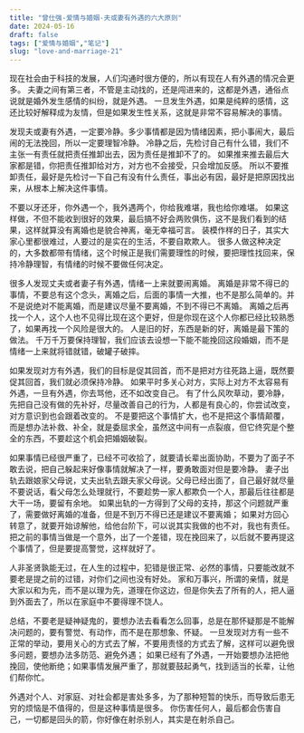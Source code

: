 ```yaml
---
title: "曾仕强-爱情与婚姻-夫或妻有外遇的六大原则"
date: 2024-05-16
draft: false
tags: ["爱情与婚姻","笔记"]
slug: "love-and-marriage-21"
---
```


现在社会由于科技的发展，人们沟通时很方便的，所以有现在人有外遇的情况会更多。
夫妻之间有第三者，不管是主动找的，还是闯进来的，这都是外遇，通俗点说就是婚外发生感情的纠纷，就是外遇。
一旦发生外遇，如果是纯粹的感情，这还比较好解释成为友情，但是如果发生性关系，这就是非常不容易解决的事情。

发现夫或妻有外遇，一定要冷静。多少事情都是因为情绪因素，把小事闹大，最后闹的无法挽回，所以一定要理智冷静。
冷静之后，先检讨自己有什么错，我们不主张一有责任就把责任推卸出去，因为责任是推卸不了的。
如果推来推去最后大家都是错，你把责任推卸给对方，对方也不会接受，只会增加反感。
所以不要推卸责任，最好是先检讨一下自己有没有什么责任，事出必有因，最好是把原因找出来，从根本上解决这件事情。

不要以牙还牙，你外遇一个，我外遇两个，你给我难堪，我也给你难堪。
如果这样做，不但不能收到很好的效果，最后搞不好会两败俱伤，这不是我们看到的结果，这样就算没有离婚也是貌合神离，毫无幸福可言。
装模作样的日子，其实大家心里都很难过，人要过的是实在的生活，不要自欺欺人。
很多人做这种决定的，大多数都带有情绪，这个时候正是我们需要理性的时候，要把理性找回来，保持冷静理智，有情绪的时候不要做任何决定。

很多人发现丈夫或者妻子有外遇，情绪一上来就要闹离婚。
离婚是非常不得已的事情，不要总有这个念头，离婚之后，后面的事情一大推，也不是那么简单的。并不是说绝对不能离婚，而是建议尽量不要离婚，不到不得已不离婚。
离婚之后再找一个人，这个人也不见得比现在这个更好，但是你现在这个人你都已经比较熟悉了，如果再找一个风险是很大的。
人是旧的好，东西是新的好，离婚是最下策的做法。
千万千万要保持理智，我们应该去设想一下能不能挽回这段婚姻，而不是情绪一上来就将错就错，破罐子破摔。

如果发现对方有外遇，我们的目标是促其回首，而不是把对方往死路上逼，既然要促其回首，我们就必须保持冷静。
如果平时多关心对方，实际上对方不太容易有外遇，一旦有外遇，你去骂他，还不如改变自己。
有了什么风吹草动，要冷静，先把自己没有做的先补好，尽量改善自己的行为，人都是有良心的，你尝试改变，对方意识到也会跟着改变的。
不是要把这个事情扩大，也不是把这个事情颠覆，而是想办法补救、补全，就是委屈求全，虽然这中间有一点裂痕，但它终究是个整全的东西，不要趁这个机会把婚姻破裂。

如果事情已经很严重了，已经不可收拾了，就要请长辈出面协助，不要为了面子不敢去说，把自己躲起来好像事情就解决了一样，要勇敢面对但是要冷静。
妻子出轨去跟娘家父母说，丈夫出轨去跟夫家父母说。父母已经出面了，自己最好就尽量不要说话，看父母怎么处理就行，不要趁势一家人都欺负一个人，那最后往往都是大干一场，要留有余地。
如果出轨的一方得到了父母的支持，那这个问题就严重了，需要做好离婚的准备，但是不到万不得已还是建议不要离婚；
如果对方回心转意了，就要开始谅解他，给他台阶下，可以说其实我做的也不对，我也有责任。把之前的事情当做是一个意外，出了一个差错，现在挽回来了，以后就不要再提这个事情了，但是要提高警觉，这样就好了。

人非圣贤孰能无过，在人生的过程中，犯错是很正常、必然的事情，只要能改就不要老是提之前的过错，对你们之间也没有好处。
家和万事兴，所谓的亲情，就是大家以和为先，而不是以理为先，道理在你这边，但是你失去了所有的人，把人逼到外面去了，所以在家庭中不要得理不饶人。

总结，不要老是疑神疑鬼的，要想办法去看看怎么回事，总是在那怀疑那是不能解决问题的，要有警觉、有动作，而不是在那想象、怀疑。
一旦发现对方有一些不正常的举动，要用关心的方式去了解，不要用责怪的方式去了解，这样可以避免很多问题，要想办法多防范、避免外遇；
如果已经有了外遇，一开始要想办法把他挽回，使他断绝；如果事情发展严重了，那就要鼓起勇气，找到适当的长辈，让他们帮你忙。

外遇对个人、对家庭、对社会都是害处多多，为了那种短暂的快乐，而导致后患无穷的烦恼是不值得的，但是这种事情是很多。
你伤害任何人，最后都会伤害自己，一切都是回头的箭，你好像在射杀别人，其实是在射杀自己。
